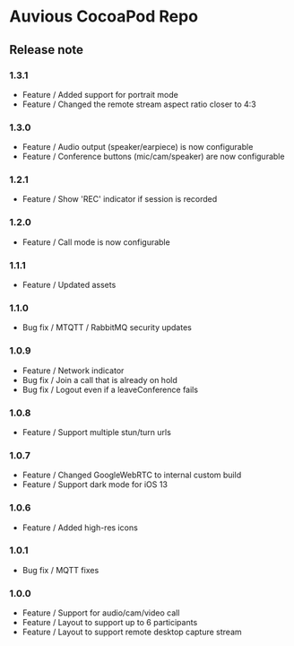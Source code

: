 # Auvious CocoaPod Repo

## Release note

### 1.3.1
- Feature / Added support for portrait mode
- Feature / Changed the remote stream aspect ratio closer to 4:3

### 1.3.0 
- Feature / Audio output (speaker/earpiece) is now configurable
- Feature / Conference buttons (mic/cam/speaker) are now configurable

### 1.2.1
- Feature / Show 'REC' indicator if session is recorded

### 1.2.0
- Feature / Call mode is now configurable

### 1.1.1
- Feature / Updated assets

### 1.1.0
- Bug fix / MTQTT / RabbitMQ security updates

### 1.0.9
- Feature / Network indicator
- Bug fix / Join a call that is already on hold
- Bug fix / Logout even if a leaveConference fails 

### 1.0.8
- Feature / Support multiple stun/turn urls

### 1.0.7
- Feature / Changed GoogleWebRTC to internal custom build
- Feature / Support dark mode for iOS 13

### 1.0.6
- Feature / Added high-res icons

### 1.0.1
- Bug fix / MQTT fixes

### 1.0.0
- Feature / Support for audio/cam/video call
- Feature / Layout to support up to 6 participants
- Feature / Layout to support remote desktop capture stream

